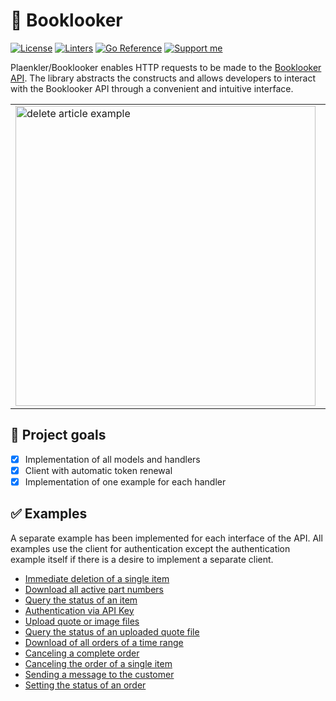 # 📖 Booklooker

[![License](https://img.shields.io/badge/License-BSD_3--Clause-blue.svg)](https://opensource.org/licenses/BSD-3-Clause)
[![Linters](https://github.com/Plaenkler/Booklooker/actions/workflows/linters.yml/badge.svg)](https://github.com/Plaenkler/Booklooker/actions/workflows/linters.yml)
[![Go Reference](https://pkg.go.dev/badge/github.com/Plaenkler/Booklooker.svg)](https://pkg.go.dev/github.com/Plaenkler/Booklooker)
[![Support me](https://img.shields.io/badge/Support%20me%20%E2%98%95-orange.svg)](https://www.buymeacoffee.com/Plaenkler)

Plaenkler/Booklooker enables HTTP requests to be made to the [Booklooker API](https://www.booklooker.de/pages/rest_api.php). The library abstracts the constructs and allows developers to interact with the Booklooker API through a convenient and intuitive interface.

<table style="border:none;">
  <tr>
    <td><img src="https://user-images.githubusercontent.com/60503970/217090657-d8d08ec3-fe4b-45ec-ab10-d48f767c4695.png" alt="delete article example" width="480"/></td>
    <td><img src="https://user-images.githubusercontent.com/60503970/217090678-891a25b7-0b06-41fe-bbf5-f3933f81bef5.png" alt="import file example" width="480"/></td>
  </tr>
</table>

## 🎯 Project goals

- [x] Implementation of all models and handlers
- [x] Client with automatic token renewal
- [x] Implementation of one example for each handler

## ✅ Examples

A separate example has been implemented for each interface of the API. All examples use the client for authentication except the authentication example itself if there is a desire to implement a separate client.

- [Immediate deletion of a single item](https://github.com/Plaenkler/Booklooker/tree/main/examples/article)
- [Download all active part numbers](https://github.com/Plaenkler/Booklooker/tree/main/examples/article_list)
- [Query the status of an item](https://github.com/Plaenkler/Booklooker/tree/main/examples/article_status)
- [Authentication via API Key](https://github.com/Plaenkler/Booklooker/tree/main/examples/authenticate)
- [Upload quote or image files](https://github.com/Plaenkler/Booklooker/tree/main/examples/file_import)
- [Query the status of an uploaded quote file](https://github.com/Plaenkler/Booklooker/tree/main/examples/file_status)
- [Download of all orders of a time range](https://github.com/Plaenkler/Booklooker/tree/main/examples/order)
- [Canceling a complete order](https://github.com/Plaenkler/Booklooker/tree/main/examples/order_cancel)
- [Canceling the order of a single item](https://github.com/Plaenkler/Booklooker/tree/main/examples/order_item_cancel)
- [Sending a message to the customer](https://github.com/Plaenkler/Booklooker/tree/main/examples/order_message)
- [Setting the status of an order](https://github.com/Plaenkler/Booklooker/tree/main/examples/order_status)
